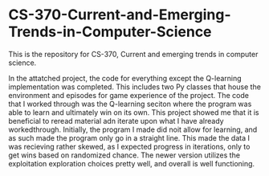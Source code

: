 # CS-370-Current-and-Emerging-Trends-in-Computer-Science
This is the repository for CS-370,  Current and emerging trends in computer science.

In the attatched project, the code for everything except the Q-learning implementation was completed. This includes two Py classes that house the environment and episodes for game experience of the project. The code that I worked through was the Q-learning seciton where the program was able to learn and ultimately win on its own. This project showed me that it is beneficial to reread material adn iterate upon what I have already workedthrough. Initially, the program I made did noit allow for learning, and as such made the program only go in a straight line. This made the data I was recieving rather skewed, as I expected progress in iterations, only to get wins based on randomized chance. The newer version utilizes the exploitation exploration choices pretty well, and overall is well functioning.
